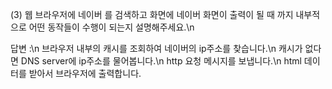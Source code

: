 (3) 웹 브라우저에 네이버 를 검색하고 화면에 네이버 화면이 출력이 될 때 까지 내부적으로 어떤 동작들이 수행이 되는지 설명해주세요.\n

답변 :\n
  브라우저 내부의 캐시를 조회하여 네이버의 ip주소를 찾습니다.\n
  캐시가 없다면 DNS server에 ip주소를 물어봅니다.\n
  http 요청 메시지를 보냅니다.\n
  html 데이터를 받아서 브라우저에 출력합니다.
